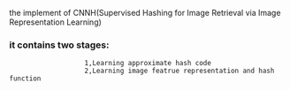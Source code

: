 the implement of CNNH(Supervised Hashing for Image Retrieval via Image Representation Learning)
### it contains two stages: 
                       1,Learning approximate hash code
                       2,Learning image featrue representation and hash function
